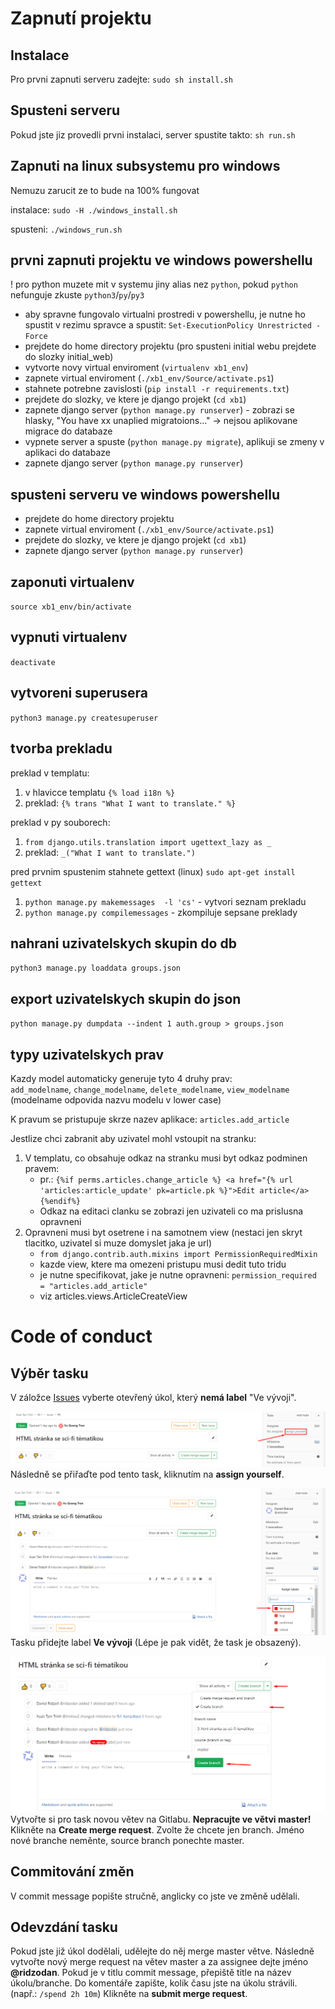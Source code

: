 Zapnutí projektu
================


Instalace
---------
Pro prvni zapnuti serveru zadejte: `sudo sh install.sh`


Spusteni serveru
----------------
Pokud jste jiz provedli prvni instalaci, server spustite takto: `sh run.sh`


Zapnuti na linux subsystemu pro windows
---------------------------------------
Nemuzu zarucit ze to bude na 100% fungovat

instalace: `sudo -H ./windows_install.sh`

spusteni: `./windows_run.sh`


prvni zapnuti projektu ve windows powershellu
---------------------------------------------
! pro python muzete mit v systemu jiny alias nez `python`, pokud `python` nefunguje zkuste `python3`/`py`/`py3`

* aby spravne fungovalo virtualni prostredi v powershellu, je nutne ho spustit v rezimu spravce a spustit: `Set-ExecutionPolicy Unrestricted -Force`
* prejdete do home directory projektu (pro spusteni initial webu prejdete do slozky initial_web)
* vytvorte novy virtual enviroment (`virtualenv xb1_env`)
* zapnete virtual enviroment (`./xb1_env/Source/activate.ps1`)
* stahnete potrebne zavislosti (`pip install -r requirements.txt`)
* prejdete do slozky, ve ktere je django projekt (`cd xb1`)
* zapnete django server (`python manage.py runserver`) - zobrazi se hlasky, "You have xx unaplied migratoions..." -> nejsou aplikovane migrace do databaze
* vypnete server a spuste (`python manage.py migrate`), aplikuji se zmeny v aplikaci do databaze
* zapnete django server (`python manage.py runserver`)


spusteni serveru ve windows powershellu
---------------------------------------
* prejdete do home directory projektu
* zapnete virtual enviroment (`./xb1_env/Source/activate.ps1`)
* prejdete do slozky, ve ktere je django projekt (`cd xb1`)
* zapnete django server (`python manage.py runserver`)


zaponuti virtualenv
-------------------
`source xb1_env/bin/activate`


vypnuti virtualenv
------------------
`deactivate`


vytvoreni superusera
--------------------
`python3 manage.py createsuperuser`

tvorba prekladu
---------------
preklad v templatu:  
 1. v hlavicce templatu `{% load i18n %}`
 2. preklad: `{% trans "What I want to translate." %}`

preklad v py souborech:  
 1. `from django.utils.translation import ugettext_lazy as _`
 2. preklad: `_("What I want to translate.")`

pred prvnim spustenim stahnete gettext (linux) `sudo apt-get install gettext`
 1. `python manage.py makemessages  -l 'cs'` - vytvori seznam prekladu
 2. `python manage.py compilemessages` - zkompiluje sepsane preklady


nahrani uzivatelskych skupin do db
----------------------------------
`python3 manage.py loaddata groups.json`

export uzivatelskych skupin do json
-----------------------------------
`python manage.py dumpdata --indent 1 auth.group > groups.json`

typy uzivatelskych prav
-----------------------
Kazdy model automaticky generuje tyto 4 druhy prav:  
`add_modelname`, `change_modelname`, `delete_modelname`, `view_modelname`  
(modelname odpovida nazvu modelu v lower case)

K pravum se pristupuje skrze nazev aplikace: `articles.add_article`

Jestlize chci zabranit aby uzivatel mohl vstoupit na stranku:  
1. V templatu, co obsahuje odkaz na stranku musi byt odkaz podminen pravem:  
    - pr.: `{%if perms.articles.change_article %} <a href="{% url 'articles:article_update' pk=article.pk %}">Edit article</a> {%endif%}`
    - Odkaz na editaci clanku se zobrazi jen uzivateli co ma prislusna opravneni
2. Opravneni musi byt osetrene i na samotnem view (nestaci jen skryt tlacitko, uzivatel si muze domyslet jaka je url)
    - `from django.contrib.auth.mixins import PermissionRequiredMixin`
    - kazde view, ktere ma omezeni pristupu musi dedit tuto tridu
    - je nutne specifikovat, jake je nutne opravneni: `permission_required = "articles.add_article"`
    - viz articles.views.ArticleCreateView


Code of conduct
===============


Výběr tasku
-----------
V záložce [Issues](https://gitlab.fit.cvut.cz/trinhxu2/xb-1/issues) vyberte otevřený úkol, který **nemá label** "Ve vývoji".

![](images/assignEmployee.png)
Následně se přiřaďte pod tento task, kliknutím na **assign yourself**.

![](images/assignLabel.png)
Tasku přidejte label **Ve vývoji** (Lépe je pak vidět, že task je obsazený).

![](images/createBranch.png)
Vytvořte si pro task novou větev na Gitlabu. **Nepracujte ve větvi master!**
Klikněte na **Create merge request**.
Zvolte že chcete jen branch.
Jméno nové branche neměnte, source branch ponechte master. 


Commitování změn
----------------
V commit message popište stručně, anglicky co jste ve změně udělali.


Odevzdání tasku
---------------
Pokud jste již úkol dodělali, udělejte do něj merge master větve.
Následně vytvořte nový merge request na větev master a za assignee dejte jméno **@ridzodan**.
Pokud je v titlu commit message, přepiště title na název úkolu/branche.
Do komentáře zapište, kolik času jste na úkolu strávili. (např.: `/spend 2h 10m`)
Klikněte na **submit merge request**.